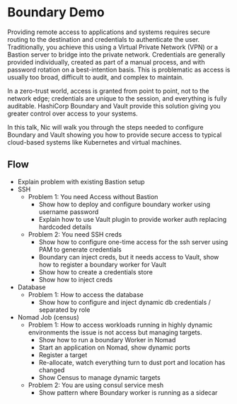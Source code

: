 # Boundary Demo

Providing remote access to applications and systems requires secure routing 
to the destination and credentials to authenticate the user. Traditionally, 
you achieve this using a Virtual Private Network (VPN) or a Bastion server to 
bridge into the private network. Credentials are generally provided individually, 
created as part of a manual process, and with password rotation on a best-intention 
basis. This is problematic as access is usually too broad, difficult to audit, 
and complex to maintain. 

In a zero-trust world, access is granted from point to point, not to the network 
edge; credentials are unique to the session, and everything is fully auditable. 
HashiCorp Boundary and Vault provide this solution giving you greater control
over access to your systems.

In this talk, Nic will walk you through the steps needed to configure Boundary 
and Vault showing you how to provide secure access to typical cloud-based systems 
like Kubernetes and virtual machines.

## Flow
* Explain problem with existing Bastion setup
* SSH
  - Problem 1: You need Access without Bastion
    - Show how to deploy and configure boundary worker using username password
    - Explain how to use Vault plugin to provide worker auth replacing hardcoded
      details
  - Problem 2: You need SSH creds
    - Show how to configure one-time access for the ssh server using PAM
      to generate credentials
    - Boundary can inject creds, but it needs access to Vault, show how to register
      a boundary worker for Vault
    - Show how to create a credentials store
    - Show how to inject creds
* Database
  - Problem 1: How to access the database
    - Show how to configure and inject dynamic db credentials / separated by role
* Nomad Job (census)
  - Problem 1: How to access workloads running in highly dynamic environments
    the issue is not access but managing targets.
    - Show how to run a boundary Worker in Nomad
    - Start an application on Nomad, show dynamic ports
    - Register a target
    - Re-allocate, watch everything turn to dust port and location has changed
    - Show Census to manage dynamic targets
  - Problem 2: You are using consul service mesh
    - Show pattern where Boundary worker is running as a sidecar